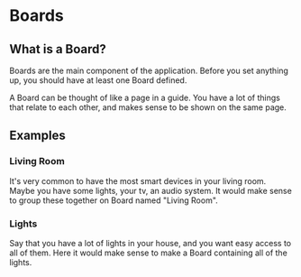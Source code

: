 # Boards

## What is a Board?

Boards are the main component of the application. Before you set anything up, you should have at least one Board defined.

A Board can be thought of like a page in a guide. You have a lot of things that relate to each other, and makes sense to be shown on the same page.

## Examples

### Living Room

It's very common to have the most smart devices in your living room. Maybe you have some lights, your tv, an audio system. It would make sense to group these together on Board named "Living Room".

### Lights

Say that you have a lot of lights in your house, and you want easy access to all of them. Here it would make sense to make a Board containing all of the lights.
